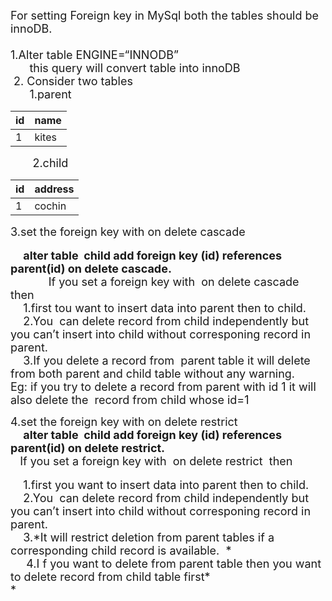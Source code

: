 <span style="font-size: large;">For setting Foreign key in MySql both the tables should be innoDB.</span>  
<span style="font-size: large;">  
1.Alter table ENGINE=“INNODB” </span>  
<span style="font-size: large;">      this query will convert table into innoDB</span>  
<span style="font-size: large;"> 2. Consider two tables</span>  
<span style="font-size: large;">      1.parent</span>

<table><thead><tr class="header"><th>id</th><th>name</th></tr></thead><tbody><tr class="odd"><td>1</td><td>kites</td></tr></tbody></table>

         <span style="font-size: large;">2.child</span>

<table><thead><tr class="header"><th>id</th><th>address</th></tr></thead><tbody><tr class="odd"><td>1</td><td>cochin</td></tr></tbody></table>

<span style="font-size: large;">3.set the foreign key with on delete cascade  
</span>  
<span style="font-size: large;">    **alter table  child add foreign key (id) references parent(id) on delete cascade.**</span>  
<span style="font-size: large;">            If you set a foreign key with  on delete cascade  then</span>  
<span style="font-size: large;">    1.first tou want to insert data into parent then to child.</span>  
<span style="font-size: large;">    2.You  can delete record from child independently but you can’t insert into child without corresponing record in parent.</span>  
<span style="font-size: large;">    3.If you delete a record from  parent table it will delete from both parent and child table without any warning. </span>  
<span style="font-size: large;">Eg: if you try to delete a record from parent with id 1 it will also delete the  record from child whose id=1</span>

<span style="font-size: large;">4.set the foreign key with on delete restrict </span>  
<span style="font-size: large;">    </span><span style="font-size: large;">**alter table  child add foreign key (id) references parent(id) on delete restrict.**</span><span style="font-size: large;"> </span>  
<span style="font-size: large;">   If you set a foreign key with  on delete restrict  then</span><span style="font-size: large;">  
</span>  
<span style="font-size: large;">    1.first you want to insert data into parent then to child.</span>  
<span style="font-size: large;">    2.You  can delete record from child independently but you can’t insert into child without corresponing record in parent.</span>  
<span style="font-size: large;">    3.*It will restrict deletion from parent tables if a corresponding child record is available.  *</span>  
<span style="font-size: large;">     4.I f you want to delete from parent table then you want to delete record from child table first\*  
\*</span>

<span style="font-size: large;">  
</span>
